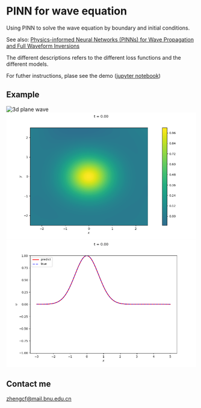 # PINN for wave equation

Using PINN to solve the wave equation by boundary and initial conditions.

See also: [Physics-informed Neural Networks (PINNs) for Wave Propagation and Full Waveform Inversions](https://arxiv.org/abs/2108.12035)

The different descriptions refers to the different loss functions and the different models.

For futher instructions, plase see the demo ([jupyter notebook](./demo/demo.ipynb))

## Example

![3d plane wave](example/3d-transmission_3x20_5000_0.0/figures/Predict3D.gif)
![2d gaussian](example/2d-transmission_4x20_5000_0.0/figures/Predict_animated.gif)
![1d gaussian](example/1d-reflection_4x20_10000_0.001/figures/Predict_animated.gif)

## Contact me
zhengcf@mail.bnu.edu.cn
